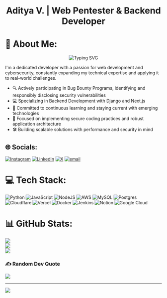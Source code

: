 <h1 align="center">Aditya V. | Web Pentester & Backend Developer</h1>

# 💫 About Me:
<div align="center">
  <img src="https://readme-typing-svg.herokuapp.com?font=Fira+Code&size=24&duration=3000&pause=1000&color=A54ec7&center=true&vCenter=true&width=435&lines=Backend+Developer;Security+Researcher;Bug+Bounty+Hunter;Web+Pentester" alt="Typing SVG" />
</div>

I'm a dedicated developer with a passion for web development and cybersecurity, constantly expanding my technical expertise and applying it to real-world challenges.

- 🔍 Actively participating in Bug Bounty Programs, identifying and responsibly disclosing security vulnerabilities
- 💻 Specializing in Backend Development with Django and Next.js
- 🌱 Committed to continuous learning and staying current with emerging technologies
- 🔐 Focused on implementing secure coding practices and robust application architecture
- 🛠️ Building scalable solutions with performance and security in mind

## 🌐 Socials:
[![Instagram](https://img.shields.io/badge/Instagram-%23E4405F.svg?logo=Instagram&logoColor=white)](https://instagram.com/vaaditya320) [![LinkedIn](https://img.shields.io/badge/LinkedIn-%230077B5.svg?logo=linkedin&logoColor=white)](https://linkedin.com/in/vaaditya320) [![X](https://img.shields.io/badge/X-black.svg?logo=X&logoColor=white)](https://x.com/vaaditya320) [![email](https://img.shields.io/badge/Email-D14836?logo=gmail&logoColor=white)](mailto:vaaditya320@gmail.com) 

# 💻 Tech Stack:
![Python](https://img.shields.io/badge/python-3670A0?style=flat&logo=python&logoColor=ffdd54) ![JavaScript](https://img.shields.io/badge/javascript-%23323330.svg?style=flat&logo=javascript&logoColor=%23F7DF1E) ![NodeJS](https://img.shields.io/badge/node.js-6DA55F?style=flat&logo=node.js&logoColor=white) ![AWS](https://img.shields.io/badge/AWS-%23FF9900.svg?style=flat&logo=amazon-aws&logoColor=white) ![MySQL](https://img.shields.io/badge/mysql-4479A1.svg?style=flat&logo=mysql&logoColor=white) ![Postgres](https://img.shields.io/badge/postgres-%23316192.svg?style=flat&logo=postgresql&logoColor=white) ![Cloudflare](https://img.shields.io/badge/Cloudflare-F38020?style=flat&logo=Cloudflare&logoColor=white) ![Vercel](https://img.shields.io/badge/vercel-%23000000.svg?style=flat&logo=vercel&logoColor=white) ![Docker](https://img.shields.io/badge/docker-%230db7ed.svg?style=flat&logo=docker&logoColor=white) ![Jenkins](https://img.shields.io/badge/jenkins-%232C5263.svg?style=flat&logo=jenkins&logoColor=white) ![Notion](https://img.shields.io/badge/Notion-%23000000.svg?style=flat&logo=notion&logoColor=white) ![Google Cloud](https://img.shields.io/badge/GoogleCloud-%234285F4.svg?style=flat&logo=google-cloud&logoColor=white)
# 📊 GitHub Stats:
![](https://github-readme-stats.vercel.app/api?username=vaaditya320&theme=react&hide_border=false&include_all_commits=false&count_private=false)<br/>
![](https://nirzak-streak-stats.vercel.app/?user=vaaditya320&theme=react&hide_border=false)<br/>
![](https://github-readme-stats.vercel.app/api/top-langs/?username=vaaditya320&theme=react&hide_border=false&include_all_commits=false&count_private=false&layout=compact)

### ✍️ Random Dev Quote
![](https://quotes-github-readme.vercel.app/api?type=horizontal&theme=radical)

---
[![](https://visitcount.itsvg.in/api?id=vaaditya320&icon=0&color=0)](https://visitcount.itsvg.in)

<!-- Proudly created with GPRM ( https://gprm.itsvg.in ) -->
